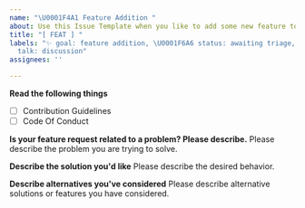 ```yaml
---
name: "\U0001F4A1 Feature Addition "
about: Use this Issue Template when you like to add some new feature to project.
title: "[ FEAT ] "
labels: "✨ goal: feature addition, \U0001F6A6 status: awaiting triage, \U0001F4AC
  talk: discussion"
assignees: ''

---
```


**Read the following things**
- [ ] Contribution Guidelines
- [ ] Code Of Conduct 

**Is your feature request related to a problem? Please describe.**
Please describe the problem you are trying to solve.

**Describe the solution you'd like**
Please describe the desired behavior.

**Describe alternatives you've considered**
Please describe alternative solutions or features you have considered.
